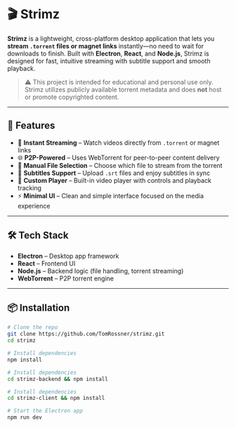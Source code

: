# 🎬 Strimz

**Strimz** is a lightweight, cross-platform desktop application that lets you **stream `.torrent` files or magnet links** instantly—no need to wait for downloads to finish. Built with **Electron**, **React**, and **Node.js**, Strimz is designed for fast, intuitive streaming with subtitle support and smooth playback.

> ⚠️ This project is intended for educational and personal use only. Strimz utilizes publicly available torrent metadata and does **not** host or promote copyrighted content.

---

## 🚀 Features

- 🎥 **Instant Streaming** – Watch videos directly from `.torrent` or magnet links
- 🌐 **P2P-Powered** – Uses WebTorrent for peer-to-peer content delivery
- 📂 **Manual File Selection** – Choose which file to stream from the torrent
- 📄 **Subtitles Support** – Upload `.srt` files and enjoy subtitles in sync
- 🧰 **Custom Player** – Built-in video player with controls and playback tracking
- ⚡ **Minimal UI** – Clean and simple interface focused on the media experience

---

## 🛠️ Tech Stack

- **Electron** – Desktop app framework
- **React** – Frontend UI
- **Node.js** – Backend logic (file handling, torrent streaming)
- **WebTorrent** – P2P torrent engine

---

## 📦 Installation

```bash
# Clone the repo
git clone https://github.com/TomRossner/strimz.git
cd strimz

# Install dependencies
npm install

# Install dependencies
cd strimz-backend && npm install

# Install dependencies
cd strimz-client && npm install

# Start the Electron app
npm run dev
